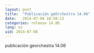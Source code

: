 ```yaml
---
layout: post
title:  "Publicación geOrchestra 14.06"
date:   2014-07-08 10:50:13
categories: release 14.06
lang: es
uid: 2014-07-08
---
```


publicación georchestra 14.06

<!--more-->

